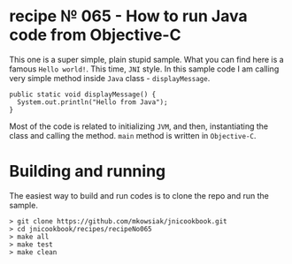# recipe № 065 - How to run Java code from Objective-C

This one is a super simple, plain stupid sample. What you can find here is a famous `Hello world!`. This time, `JNI` style. In this sample code I am calling very simple method inside `Java` class - `displayMessage`.

```
public static void displayMessage() {
  System.out.println("Hello from Java");
}
```

Most of the code is related to initializing `JVM`, and then, instantiating the class and calling the method. `main` method is written in `Objective-C`.

# Building and running

The easiest way to build and run codes is to clone the repo and run the sample.

    > git clone https://github.com/mkowsiak/jnicookbook.git
    > cd jnicookbook/recipes/recipeNo065
    > make all
    > make test
    > make clean
